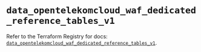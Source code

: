 # `data_opentelekomcloud_waf_dedicated_reference_tables_v1`

Refer to the Terraform Registry for docs: [`data_opentelekomcloud_waf_dedicated_reference_tables_v1`](https://registry.terraform.io/providers/opentelekomcloud/opentelekomcloud/1.36.18/docs/data-sources/waf_dedicated_reference_tables_v1).
